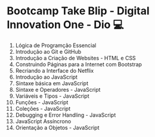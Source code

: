 # Bootcamp Take Blip - Digital Innovation One - Dio 💻

1. Lógica de Programção Essencial
2. Introdução ao Git e GitHub
3. Introdução a Criação de Websites - HTML e CSS
4. Construindo Páginas para a Internet com Bootstrap
5. Recriando a Interface do Netflix
6. Introdução ao JavaScript
7. Sintaxe básica em JavaScript
8. Sintaxe e Operadores - JavaScript
9. Variáveis e Tipos - JavaScript
10. Funções - JavaScript
11. Coleções - JavaScript
12. Debugging e Error Handling - JavaScript
13. JavaScript Assíncrono
14. Orientação a Objetos - JavaScript
